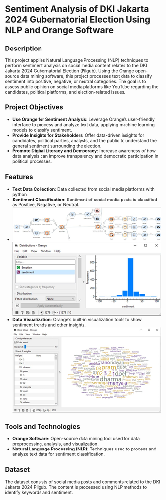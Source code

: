 # Sentiment Analysis of DKI Jakarta 2024 Gubernatorial Election Using NLP and Orange Software

## Description

This project applies Natural Language Processing (NLP) techniques to perform sentiment analysis on social media content related to the DKI Jakarta 2024 Gubernatorial Election (Pilgub). Using the Orange open-source data mining software, this project processes text data to classify sentiment into positive, negative, or neutral categories. The goal is to assess public opinion on social media platforms like YouTube regarding the candidates, political platforms, and election-related issues.

## Project Objectives

- **Use Orange for Sentiment Analysis**: Leverage Orange’s user-friendly interface to process and analyze text data, applying machine learning models to classify sentiment.
- **Provide Insights for Stakeholders**: Offer data-driven insights for candidates, political parties, analysts, and the public to understand the general sentiment surrounding the election.
- **Promote Digital Literacy and Democracy**: Increase awareness of how data analysis can improve transparency and democratic participation in political processes.

## Features

- **Text Data Collection**: Data collected from social media platforms with python
- **Sentiment Classification**: Sentiment of social media posts is classified as Positive, Negative, or Neutral.
- ![workflow](https://github.com/dikirust/Sentiment-Analysis-of-DKI-Jakarta-2024-Gubernatorial-Election-Using-NLP/blob/main/workflow%20orange%201.png?raw=true)
  ![sentiment](https://github.com/dikirust/Sentiment-Analysis-of-DKI-Jakarta-2024-Gubernatorial-Election-Using-NLP/blob/main/sentiment.png?raw=true)
- **Data Visualization**: Orange’s built-in visualization tools to show sentiment trends and other insights.
  ![DV](https://github.com/dikirust/Sentiment-Analysis-of-DKI-Jakarta-2024-Gubernatorial-Election-Using-NLP/blob/main/ss%20wordcloud%201.png?raw=true)

## Tools and Technologies

- **Orange Software**: Open-source data mining tool used for data preprocessing, analysis, and visualization.
- **Natural Language Processing (NLP)**: Techniques used to process and analyze text data for sentiment classification.

## Dataset

The dataset consists of social media posts and comments related to the DKI Jakarta 2024 Pilgub. The content is processed using NLP methods to identify keywords and sentiment.
